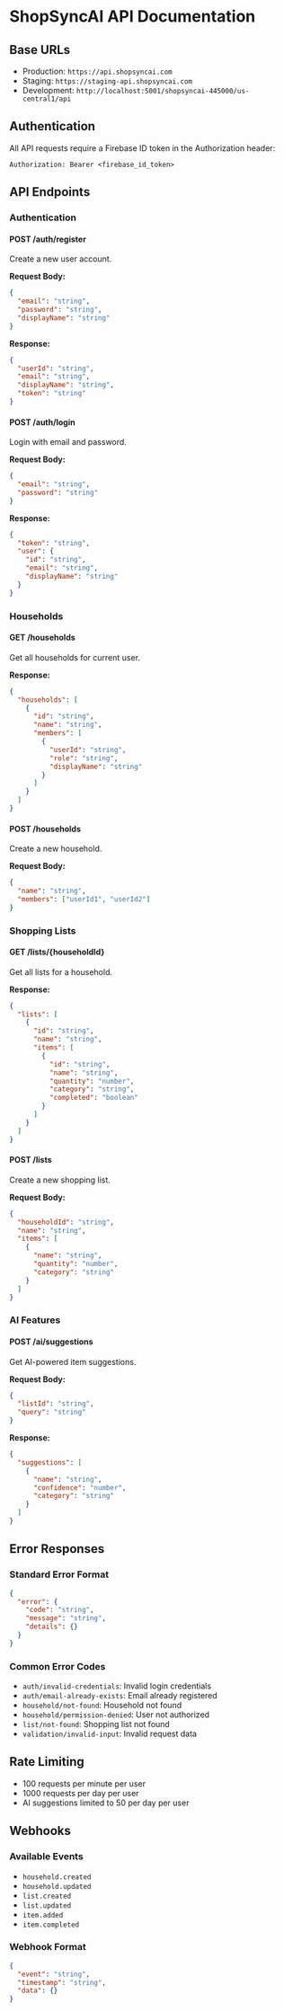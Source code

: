 # ShopSyncAI API Documentation

## Base URLs
- Production: `https://api.shopsyncai.com`
- Staging: `https://staging-api.shopsyncai.com`
- Development: `http://localhost:5001/shopsyncai-445000/us-central1/api`

## Authentication
All API requests require a Firebase ID token in the Authorization header:
```
Authorization: Bearer <firebase_id_token>
```

## API Endpoints

### Authentication

#### POST /auth/register
Create a new user account.

**Request Body:**
```json
{
  "email": "string",
  "password": "string",
  "displayName": "string"
}
```

**Response:**
```json
{
  "userId": "string",
  "email": "string",
  "displayName": "string",
  "token": "string"
}
```

#### POST /auth/login
Login with email and password.

**Request Body:**
```json
{
  "email": "string",
  "password": "string"
}
```

**Response:**
```json
{
  "token": "string",
  "user": {
    "id": "string",
    "email": "string",
    "displayName": "string"
  }
}
```

### Households

#### GET /households
Get all households for current user.

**Response:**
```json
{
  "households": [
    {
      "id": "string",
      "name": "string",
      "members": [
        {
          "userId": "string",
          "role": "string",
          "displayName": "string"
        }
      ]
    }
  ]
}
```

#### POST /households
Create a new household.

**Request Body:**
```json
{
  "name": "string",
  "members": ["userId1", "userId2"]
}
```

### Shopping Lists

#### GET /lists/{householdId}
Get all lists for a household.

**Response:**
```json
{
  "lists": [
    {
      "id": "string",
      "name": "string",
      "items": [
        {
          "id": "string",
          "name": "string",
          "quantity": "number",
          "category": "string",
          "completed": "boolean"
        }
      ]
    }
  ]
}
```

#### POST /lists
Create a new shopping list.

**Request Body:**
```json
{
  "householdId": "string",
  "name": "string",
  "items": [
    {
      "name": "string",
      "quantity": "number",
      "category": "string"
    }
  ]
}
```

### AI Features

#### POST /ai/suggestions
Get AI-powered item suggestions.

**Request Body:**
```json
{
  "listId": "string",
  "query": "string"
}
```

**Response:**
```json
{
  "suggestions": [
    {
      "name": "string",
      "confidence": "number",
      "category": "string"
    }
  ]
}
```

## Error Responses

### Standard Error Format
```json
{
  "error": {
    "code": "string",
    "message": "string",
    "details": {}
  }
}
```

### Common Error Codes
- `auth/invalid-credentials`: Invalid login credentials
- `auth/email-already-exists`: Email already registered
- `household/not-found`: Household not found
- `household/permission-denied`: User not authorized
- `list/not-found`: Shopping list not found
- `validation/invalid-input`: Invalid request data

## Rate Limiting
- 100 requests per minute per user
- 1000 requests per day per user
- AI suggestions limited to 50 per day per user

## Webhooks

### Available Events
- `household.created`
- `household.updated`
- `list.created`
- `list.updated`
- `item.added`
- `item.completed`

### Webhook Format
```json
{
  "event": "string",
  "timestamp": "string",
  "data": {}
}
```
